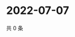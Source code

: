 # 2022-07-07

共 0 条

<!-- BEGIN WEIBO -->
<!-- 最后更新时间 Thu Jul 07 2022 05:13:55 GMT+0800 (China Standard Time) -->

<!-- END WEIBO -->
